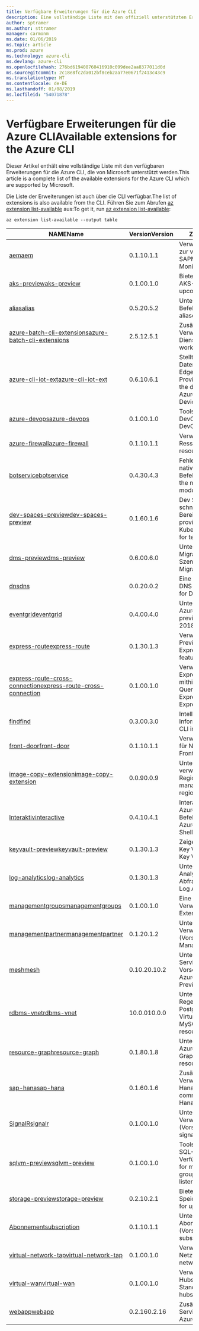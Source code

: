 ```yaml
---
title: Verfügbare Erweiterungen für die Azure CLI
description: Eine vollständige Liste mit den offiziell unterstützten Erweiterungen für die Azure CLI
author: sptramer
ms.author: sttramer
manager: carmonm
ms.date: 01/06/2019
ms.topic: article
ms.prod: azure
ms.technology: azure-cli
ms.devlang: azure-cli
ms.openlocfilehash: 276bd619408760416910c099dee2aa8377011d0d
ms.sourcegitcommit: 2c18e8fc2da012bf8ceb2aa77e0671f2413c43c9
ms.translationtype: HT
ms.contentlocale: de-DE
ms.lasthandoff: 01/08/2019
ms.locfileid: "54071878"
---
```

# <a name="available-extensions-for-the-azure-cli"></a><span data-ttu-id="90e24-103">Verfügbare Erweiterungen für die Azure CLI</span><span class="sxs-lookup"><span data-stu-id="90e24-103">Available extensions for the Azure CLI</span></span>

<span data-ttu-id="90e24-104">Dieser Artikel enthält eine vollständige Liste mit den verfügbaren Erweiterungen für die Azure CLI, die von Microsoft unterstützt werden.</span><span class="sxs-lookup"><span data-stu-id="90e24-104">This article is a complete list of the available extensions for the Azure CLI which are supported by Microsoft.</span></span>

<span data-ttu-id="90e24-105">Die Liste der Erweiterungen ist auch über die CLI verfügbar.</span><span class="sxs-lookup"><span data-stu-id="90e24-105">The list of extensions is also available  from the CLI.</span></span> <span data-ttu-id="90e24-106">Führen Sie zum Abrufen [az extension list-available](/cli/azure/extension?view=azure-cli-latest#az-extension-list-available) aus:</span><span class="sxs-lookup"><span data-stu-id="90e24-106">To get it, run [az extension list-available](/cli/azure/extension?view=azure-cli-latest#az-extension-list-available):</span></span>

```azurecli-interactive
az extension list-available --output table
```

| <span data-ttu-id="90e24-107">NAME</span><span class="sxs-lookup"><span data-stu-id="90e24-107">Name</span></span> | <span data-ttu-id="90e24-108">Version</span><span class="sxs-lookup"><span data-stu-id="90e24-108">Version</span></span> | <span data-ttu-id="90e24-109">Zusammenfassung</span><span class="sxs-lookup"><span data-stu-id="90e24-109">Summary</span></span> | <span data-ttu-id="90e24-110">Vorschau</span><span class="sxs-lookup"><span data-stu-id="90e24-110">Preview</span></span> |
|------|---------|---------|---------|
| [<span data-ttu-id="90e24-111">aem</span><span class="sxs-lookup"><span data-stu-id="90e24-111">aem</span></span>](https://github.com/Azure/azure-cli-extensions) | <span data-ttu-id="90e24-112">0.1.1</span><span class="sxs-lookup"><span data-stu-id="90e24-112">0.1.1</span></span> | <span data-ttu-id="90e24-113">Verwalten der Azure-Erweiterungen zur verbesserten Überwachung für SAP</span><span class="sxs-lookup"><span data-stu-id="90e24-113">Manage Azure Enhanced Monitoring Extensions for SAP</span></span> |  |
| [<span data-ttu-id="90e24-114">aks-preview</span><span class="sxs-lookup"><span data-stu-id="90e24-114">aks-preview</span></span>](https://github.com/Azure/azure-cli-extensions/tree/master/src/aks-preview) | <span data-ttu-id="90e24-115">0.1.0</span><span class="sxs-lookup"><span data-stu-id="90e24-115">0.1.0</span></span> | <span data-ttu-id="90e24-116">Bietet eine Vorschau für zukünftige AKS-Features</span><span class="sxs-lookup"><span data-stu-id="90e24-116">Provides a preview for upcoming AKS features</span></span> | <span data-ttu-id="90e24-117">JA</span><span class="sxs-lookup"><span data-stu-id="90e24-117">Yes</span></span> |
| [<span data-ttu-id="90e24-118">alias</span><span class="sxs-lookup"><span data-stu-id="90e24-118">alias</span></span>](https://github.com/Azure/azure-cli-extensions) | <span data-ttu-id="90e24-119">0.5.2</span><span class="sxs-lookup"><span data-stu-id="90e24-119">0.5.2</span></span> | <span data-ttu-id="90e24-120">Unterstützung für Befehlsaliase</span><span class="sxs-lookup"><span data-stu-id="90e24-120">Support for command aliases</span></span> | <span data-ttu-id="90e24-121">JA</span><span class="sxs-lookup"><span data-stu-id="90e24-121">Yes</span></span> |
| [<span data-ttu-id="90e24-122">azure-batch-cli-extensions</span><span class="sxs-lookup"><span data-stu-id="90e24-122">azure-batch-cli-extensions</span></span>](https://github.com/Azure/azure-batch-cli-extensions) | <span data-ttu-id="90e24-123">2.5.1</span><span class="sxs-lookup"><span data-stu-id="90e24-123">2.5.1</span></span> | <span data-ttu-id="90e24-124">Zusätzliche Befehle für die Verwendung des Azure Batch-Diensts</span><span class="sxs-lookup"><span data-stu-id="90e24-124">Additional commands for working with Azure Batch service</span></span> |  |
| [<span data-ttu-id="90e24-125">azure-cli-iot-ext</span><span class="sxs-lookup"><span data-stu-id="90e24-125">azure-cli-iot-ext</span></span>](https://github.com/azure/azure-iot-cli-extension) | <span data-ttu-id="90e24-126">0.6.1</span><span class="sxs-lookup"><span data-stu-id="90e24-126">0.6.1</span></span> | <span data-ttu-id="90e24-127">Stellt die Befehlsebene der Datenebene für Azure IoT Hub, IoT Edge und den IoT Device Provisioning-Dienst bereit</span><span class="sxs-lookup"><span data-stu-id="90e24-127">Provides the data plane command layer for Azure IoT Hub, IoT Edge and IoT Device Provisioning Service</span></span> |  |
| [<span data-ttu-id="90e24-128">azure-devops</span><span class="sxs-lookup"><span data-stu-id="90e24-128">azure-devops</span></span>](https://github.com/Microsoft/vsts-cli/tree/azuredevopscli-dev) | <span data-ttu-id="90e24-129">0.1.0</span><span class="sxs-lookup"><span data-stu-id="90e24-129">0.1.0</span></span> | <span data-ttu-id="90e24-130">Tools zum Verwalten von Azure DevOps</span><span class="sxs-lookup"><span data-stu-id="90e24-130">Tools for managing Azure DevOps.</span></span> | <span data-ttu-id="90e24-131">JA</span><span class="sxs-lookup"><span data-stu-id="90e24-131">Yes</span></span> |
| [<span data-ttu-id="90e24-132">azure-firewall</span><span class="sxs-lookup"><span data-stu-id="90e24-132">azure-firewall</span></span>](https://github.com/Azure/azure-cli-extensions/tree/master/src/azure-firewall) | <span data-ttu-id="90e24-133">0.1.1</span><span class="sxs-lookup"><span data-stu-id="90e24-133">0.1.1</span></span> | <span data-ttu-id="90e24-134">Verwalten von Azure Firewall-Ressourcen</span><span class="sxs-lookup"><span data-stu-id="90e24-134">Manage Azure Firewall resources.</span></span> | <span data-ttu-id="90e24-135">JA</span><span class="sxs-lookup"><span data-stu-id="90e24-135">Yes</span></span> |
| [<span data-ttu-id="90e24-136">botservice</span><span class="sxs-lookup"><span data-stu-id="90e24-136">botservice</span></span>](https://github.com/Azure/azure-cli-extensions) | <span data-ttu-id="90e24-137">0.4.3</span><span class="sxs-lookup"><span data-stu-id="90e24-137">0.4.3</span></span> | <span data-ttu-id="90e24-138">Fehlerbehebungen für Probleme im nativen botservice-CLI-Befehlsmodul.</span><span class="sxs-lookup"><span data-stu-id="90e24-138">Bug fixes for issues in the native botservice cli command module.</span></span> | <span data-ttu-id="90e24-139">JA</span><span class="sxs-lookup"><span data-stu-id="90e24-139">Yes</span></span> |
| [<span data-ttu-id="90e24-140">dev-spaces-preview</span><span class="sxs-lookup"><span data-stu-id="90e24-140">dev-spaces-preview</span></span>](https://github.com/Azure/azure-cli-extensions) | <span data-ttu-id="90e24-141">0.1.6</span><span class="sxs-lookup"><span data-stu-id="90e24-141">0.1.6</span></span> | <span data-ttu-id="90e24-142">Dev Spaces ermöglicht eine schnelle, iterative Kubernetes-Bereitstellung für Teams.</span><span class="sxs-lookup"><span data-stu-id="90e24-142">Dev Spaces provides a rapid, iterative Kubernetes development experience for teams.</span></span> | <span data-ttu-id="90e24-143">JA</span><span class="sxs-lookup"><span data-stu-id="90e24-143">Yes</span></span> |
| [<span data-ttu-id="90e24-144">dms-preview</span><span class="sxs-lookup"><span data-stu-id="90e24-144">dms-preview</span></span>](https://github.com/Azure/azure-cli-extensions/tree/master/src/dms-preview) | <span data-ttu-id="90e24-145">0.6.0</span><span class="sxs-lookup"><span data-stu-id="90e24-145">0.6.0</span></span> | <span data-ttu-id="90e24-146">Unterstützung für neue Database Migration Service-Szenarien.</span><span class="sxs-lookup"><span data-stu-id="90e24-146">Support for new Database Migration Service scenarios.</span></span> | <span data-ttu-id="90e24-147">JA</span><span class="sxs-lookup"><span data-stu-id="90e24-147">Yes</span></span> |
| [<span data-ttu-id="90e24-148">dns</span><span class="sxs-lookup"><span data-stu-id="90e24-148">dns</span></span>](https://github.com/Azure/azure-cli-extensions) | <span data-ttu-id="90e24-149">0.0.2</span><span class="sxs-lookup"><span data-stu-id="90e24-149">0.0.2</span></span> | <span data-ttu-id="90e24-150">Eine Azure CLI-Erweiterung für DNS-Zonen</span><span class="sxs-lookup"><span data-stu-id="90e24-150">An Azure CLI Extension for DNS zones</span></span> |  |
| [<span data-ttu-id="90e24-151">eventgrid</span><span class="sxs-lookup"><span data-stu-id="90e24-151">eventgrid</span></span>](https://github.com/Azure/azure-cli-extensions) | <span data-ttu-id="90e24-152">0.4.0</span><span class="sxs-lookup"><span data-stu-id="90e24-152">0.4.0</span></span> | <span data-ttu-id="90e24-153">Unterstützung für Features von Azure EventGrid 2018-09-15-preview</span><span class="sxs-lookup"><span data-stu-id="90e24-153">Support for Azure EventGrid 2018-09-15-preview features</span></span> | <span data-ttu-id="90e24-154">JA</span><span class="sxs-lookup"><span data-stu-id="90e24-154">Yes</span></span> |
| [<span data-ttu-id="90e24-155">express-route</span><span class="sxs-lookup"><span data-stu-id="90e24-155">express-route</span></span>](https://github.com/Azure/azure-cli-extensions/tree/master/src/express-route) | <span data-ttu-id="90e24-156">0.1.3</span><span class="sxs-lookup"><span data-stu-id="90e24-156">0.1.3</span></span> | <span data-ttu-id="90e24-157">Verwalten von Expressroute mit Previewfunktionen</span><span class="sxs-lookup"><span data-stu-id="90e24-157">Manage ExpressRoutes with preview features.</span></span> | <span data-ttu-id="90e24-158">JA</span><span class="sxs-lookup"><span data-stu-id="90e24-158">Yes</span></span> |
| [<span data-ttu-id="90e24-159">express-route-cross-connection</span><span class="sxs-lookup"><span data-stu-id="90e24-159">express-route-cross-connection</span></span>](https://github.com/Azure/azure-cli-extensions/tree/master/src/express-route-cross-connection) | <span data-ttu-id="90e24-160">0.1.0</span><span class="sxs-lookup"><span data-stu-id="90e24-160">0.1.0</span></span> | <span data-ttu-id="90e24-161">Verwalten von benutzerdefinierten ExpressRoute-Verbindungen mithilfe einer ExpressRoute-Querverbindung</span><span class="sxs-lookup"><span data-stu-id="90e24-161">Manage customer ExpressRoute circuits using an ExpressRoute cross-connection.</span></span> |  |
| [<span data-ttu-id="90e24-162">find</span><span class="sxs-lookup"><span data-stu-id="90e24-162">find</span></span>](https://github.com/Azure/azure-cli-extensions/tree/master/src/find) | <span data-ttu-id="90e24-163">0.3.0</span><span class="sxs-lookup"><span data-stu-id="90e24-163">0.3.0</span></span> | <span data-ttu-id="90e24-164">Intelligentes Abfragen von CLI-Informationen</span><span class="sxs-lookup"><span data-stu-id="90e24-164">Intelligent querying for CLI information.</span></span> | <span data-ttu-id="90e24-165">JA</span><span class="sxs-lookup"><span data-stu-id="90e24-165">Yes</span></span> |
| [<span data-ttu-id="90e24-166">front-door</span><span class="sxs-lookup"><span data-stu-id="90e24-166">front-door</span></span>](https://github.com/Azure/azure-cli-extensions/tree/master/src/front-door) | <span data-ttu-id="90e24-167">0.1.1</span><span class="sxs-lookup"><span data-stu-id="90e24-167">0.1.1</span></span> | <span data-ttu-id="90e24-168">Verwalten von Front Door-Instanzen für Netzwerke</span><span class="sxs-lookup"><span data-stu-id="90e24-168">Manage networking Front Doors.</span></span> | <span data-ttu-id="90e24-169">JA</span><span class="sxs-lookup"><span data-stu-id="90e24-169">Yes</span></span> |
| [<span data-ttu-id="90e24-170">image-copy-extension</span><span class="sxs-lookup"><span data-stu-id="90e24-170">image-copy-extension</span></span>](https://github.com/Azure/azure-cli-extensions) | <span data-ttu-id="90e24-171">0.0.9</span><span class="sxs-lookup"><span data-stu-id="90e24-171">0.0.9</span></span> | <span data-ttu-id="90e24-172">Unterstützung für das Kopieren verwalteter VM-Images zwischen Regionen</span><span class="sxs-lookup"><span data-stu-id="90e24-172">Support for copying managed vm images between regions</span></span> |  |
| [<span data-ttu-id="90e24-173">Interaktiv</span><span class="sxs-lookup"><span data-stu-id="90e24-173">interactive</span></span>](https://github.com/Azure/azure-cli) | <span data-ttu-id="90e24-174">0.4.1</span><span class="sxs-lookup"><span data-stu-id="90e24-174">0.4.1</span></span> | <span data-ttu-id="90e24-175">Interaktive Shell der Microsoft Azure-Befehlszeilenschnittstelle</span><span class="sxs-lookup"><span data-stu-id="90e24-175">Microsoft Azure Command-Line Interactive Shell</span></span> | <span data-ttu-id="90e24-176">JA</span><span class="sxs-lookup"><span data-stu-id="90e24-176">Yes</span></span> |
| [<span data-ttu-id="90e24-177">keyvault-preview</span><span class="sxs-lookup"><span data-stu-id="90e24-177">keyvault-preview</span></span>](https://github.com/Azure/azure-keyvault-cli-extension) | <span data-ttu-id="90e24-178">0.1.3</span><span class="sxs-lookup"><span data-stu-id="90e24-178">0.1.3</span></span> | <span data-ttu-id="90e24-179">Zeigen Sie eine Vorschau der Azure Key Vault-Befehle an.</span><span class="sxs-lookup"><span data-stu-id="90e24-179">Preview Azure Key Vault commands.</span></span> | <span data-ttu-id="90e24-180">JA</span><span class="sxs-lookup"><span data-stu-id="90e24-180">Yes</span></span> |
| [<span data-ttu-id="90e24-181">log-analytics</span><span class="sxs-lookup"><span data-stu-id="90e24-181">log-analytics</span></span>](https://github.com/Azure/azure-cli-extensions/tree/master/src/log-analytics) | <span data-ttu-id="90e24-182">0.1.3</span><span class="sxs-lookup"><span data-stu-id="90e24-182">0.1.3</span></span> | <span data-ttu-id="90e24-183">Unterstützung für Azure Log Analytics-Abfragefunktionen</span><span class="sxs-lookup"><span data-stu-id="90e24-183">Support for Azure Log Analytics query capabilities.</span></span> | <span data-ttu-id="90e24-184">JA</span><span class="sxs-lookup"><span data-stu-id="90e24-184">Yes</span></span> |
| [<span data-ttu-id="90e24-185">managementgroups</span><span class="sxs-lookup"><span data-stu-id="90e24-185">managementgroups</span></span>](https://github.com/Azure/azure-cli-extensions) | <span data-ttu-id="90e24-186">0.1.0</span><span class="sxs-lookup"><span data-stu-id="90e24-186">0.1.0</span></span> | <span data-ttu-id="90e24-187">Eine Azure CLI-Erweiterung für Verwaltungsgruppen</span><span class="sxs-lookup"><span data-stu-id="90e24-187">An Azure CLI Extension for Management Groups</span></span> |  |
| [<span data-ttu-id="90e24-188">managementpartner</span><span class="sxs-lookup"><span data-stu-id="90e24-188">managementpartner</span></span>](https://github.com/Azure/azure-cli-extensions) | <span data-ttu-id="90e24-189">0.1.2</span><span class="sxs-lookup"><span data-stu-id="90e24-189">0.1.2</span></span> | <span data-ttu-id="90e24-190">Unterstützung für Verwaltungspartner (Vorschauversion)</span><span class="sxs-lookup"><span data-stu-id="90e24-190">Support for Management Partner preview</span></span> |  |
| [<span data-ttu-id="90e24-191">mesh</span><span class="sxs-lookup"><span data-stu-id="90e24-191">mesh</span></span>](https://github.com/Azure/azure-cli-extensions) | <span data-ttu-id="90e24-192">0.10.2</span><span class="sxs-lookup"><span data-stu-id="90e24-192">0.10.2</span></span> | <span data-ttu-id="90e24-193">Unterstützung für Microsoft Azure Service Fabric Mesh: Öffentliche Vorschau</span><span class="sxs-lookup"><span data-stu-id="90e24-193">Support for Microsoft Azure Service Fabric Mesh - Public Preview</span></span> | <span data-ttu-id="90e24-194">JA</span><span class="sxs-lookup"><span data-stu-id="90e24-194">Yes</span></span> |
| [<span data-ttu-id="90e24-195">rdbms-vnet</span><span class="sxs-lookup"><span data-stu-id="90e24-195">rdbms-vnet</span></span>](https://github.com/Azure/azure-cli-extensions) | <span data-ttu-id="90e24-196">10.0.0</span><span class="sxs-lookup"><span data-stu-id="90e24-196">10.0.0</span></span> | <span data-ttu-id="90e24-197">Unterstützung für Virtual Network-Regeln in Azure MySQL- und Azure PostgreSQL-Ressourcen</span><span class="sxs-lookup"><span data-stu-id="90e24-197">Support for Virtual Network rules in Azure MySQL and Azure PostgreSQL resources</span></span> |  |
| [<span data-ttu-id="90e24-198">resource-graph</span><span class="sxs-lookup"><span data-stu-id="90e24-198">resource-graph</span></span>](https://github.com/Azure/azure-cli-extensions/tree/master/src/resource-graph) | <span data-ttu-id="90e24-199">0.1.8</span><span class="sxs-lookup"><span data-stu-id="90e24-199">0.1.8</span></span> | <span data-ttu-id="90e24-200">Unterstützung für das Abfragen von Azure-Ressourcen mit Resource Graph.</span><span class="sxs-lookup"><span data-stu-id="90e24-200">Support for querying Azure resources with Resource Graph.</span></span> | <span data-ttu-id="90e24-201">JA</span><span class="sxs-lookup"><span data-stu-id="90e24-201">Yes</span></span> |
| [<span data-ttu-id="90e24-202">sap-hana</span><span class="sxs-lookup"><span data-stu-id="90e24-202">sap-hana</span></span>](https://github.com/Azure/azure-hanaonazure-cli-extension) | <span data-ttu-id="90e24-203">0.1.6</span><span class="sxs-lookup"><span data-stu-id="90e24-203">0.1.6</span></span> | <span data-ttu-id="90e24-204">Zusätzliche Befehle für die Verwendung von SAP-HanaOnAzure-Instanzen.</span><span class="sxs-lookup"><span data-stu-id="90e24-204">Additional commands for working with SAP HanaOnAzure instances.</span></span> |  |
| [<span data-ttu-id="90e24-205">SignalR</span><span class="sxs-lookup"><span data-stu-id="90e24-205">signalr</span></span>](https://github.com/Azure/azure-cli-extensions) | <span data-ttu-id="90e24-206">0.1.0</span><span class="sxs-lookup"><span data-stu-id="90e24-206">0.1.0</span></span> | <span data-ttu-id="90e24-207">Unterstützung für die SignalR-Verwaltung (Vorschauversion)</span><span class="sxs-lookup"><span data-stu-id="90e24-207">Support for signalr management preview.</span></span> | <span data-ttu-id="90e24-208">JA</span><span class="sxs-lookup"><span data-stu-id="90e24-208">Yes</span></span> |
| [<span data-ttu-id="90e24-209">sqlvm-preview</span><span class="sxs-lookup"><span data-stu-id="90e24-209">sqlvm-preview</span></span>](https://github.com/Azure/azure-cli-extensions/tree/master/src/sqlvm-preview) | <span data-ttu-id="90e24-210">0.1.0</span><span class="sxs-lookup"><span data-stu-id="90e24-210">0.1.0</span></span> | <span data-ttu-id="90e24-211">Tools zum Verwalten von virtuellen SQL-Computern, Gruppen und Verfügbarkeitsgruppenlistenern</span><span class="sxs-lookup"><span data-stu-id="90e24-211">Tools for managing SQL virtual machines, groups and availability group listeners.</span></span> | <span data-ttu-id="90e24-212">JA</span><span class="sxs-lookup"><span data-stu-id="90e24-212">Yes</span></span> |
| [<span data-ttu-id="90e24-213">storage-preview</span><span class="sxs-lookup"><span data-stu-id="90e24-213">storage-preview</span></span>](https://github.com/Azure/azure-cli-extensions/tree/master/src/storage-preview) | <span data-ttu-id="90e24-214">0.2.1</span><span class="sxs-lookup"><span data-stu-id="90e24-214">0.2.1</span></span> | <span data-ttu-id="90e24-215">Bietet eine Vorschau für zukünftige Speicherfeatures.</span><span class="sxs-lookup"><span data-stu-id="90e24-215">Provides a preview for upcoming storage features.</span></span> | <span data-ttu-id="90e24-216">JA</span><span class="sxs-lookup"><span data-stu-id="90e24-216">Yes</span></span> |
| [<span data-ttu-id="90e24-217">Abonnement</span><span class="sxs-lookup"><span data-stu-id="90e24-217">subscription</span></span>](https://github.com/Azure/azure-cli-extensions) | <span data-ttu-id="90e24-218">0.1.1</span><span class="sxs-lookup"><span data-stu-id="90e24-218">0.1.1</span></span> | <span data-ttu-id="90e24-219">Unterstützung für die Abonnementverwaltung (Vorschauversion)</span><span class="sxs-lookup"><span data-stu-id="90e24-219">Support for subscription management preview.</span></span> |  |
| [<span data-ttu-id="90e24-220">virtual-network-tap</span><span class="sxs-lookup"><span data-stu-id="90e24-220">virtual-network-tap</span></span>](https://github.com/Azure/azure-cli-extensions/tree/master/src/virtual-network-tap) | <span data-ttu-id="90e24-221">0.1.0</span><span class="sxs-lookup"><span data-stu-id="90e24-221">0.1.0</span></span> | <span data-ttu-id="90e24-222">Verwalten von TAPs für virtuelle Netzwerke (VTAP)</span><span class="sxs-lookup"><span data-stu-id="90e24-222">Manage virtual network taps (VTAP).</span></span> | <span data-ttu-id="90e24-223">JA</span><span class="sxs-lookup"><span data-stu-id="90e24-223">Yes</span></span> |
| [<span data-ttu-id="90e24-224">virtual-wan</span><span class="sxs-lookup"><span data-stu-id="90e24-224">virtual-wan</span></span>](https://github.com/Azure/azure-cli-extensions/tree/master/src/virtual-wan) | <span data-ttu-id="90e24-225">0.1.0</span><span class="sxs-lookup"><span data-stu-id="90e24-225">0.1.0</span></span> | <span data-ttu-id="90e24-226">Verwalten von virtuellen WANs, Hubs, VPN-Gateways und VPN-Standorten</span><span class="sxs-lookup"><span data-stu-id="90e24-226">Manage virtual WAN, hubs, VPN gateways and VPN sites.</span></span> | <span data-ttu-id="90e24-227">JA</span><span class="sxs-lookup"><span data-stu-id="90e24-227">Yes</span></span> |
| [<span data-ttu-id="90e24-228">webapp</span><span class="sxs-lookup"><span data-stu-id="90e24-228">webapp</span></span>](https://github.com/Azure/azure-cli-extensions) | <span data-ttu-id="90e24-229">0.2.16</span><span class="sxs-lookup"><span data-stu-id="90e24-229">0.2.16</span></span> | <span data-ttu-id="90e24-230">Zusätzliche Befehle für Azure App Service</span><span class="sxs-lookup"><span data-stu-id="90e24-230">Additional commands for Azure AppService.</span></span> | <span data-ttu-id="90e24-231">JA</span><span class="sxs-lookup"><span data-stu-id="90e24-231">Yes</span></span> |
